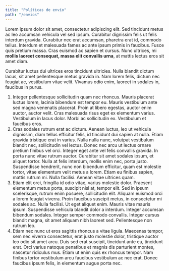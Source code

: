 ```yaml
---
title: "Políticas de envío"
path: "/envios"
---
```


Lorem ipsum dolor sit amet, consectetur adipiscing elit. Sed tincidunt metus ac leo accumsan vehicula vel sed ipsum. Curabitur dignissim felis ut felis interdum gravida. Curabitur nec erat accumsan, pharetra erat id, commodo tellus. Interdum et malesuada fames ac ante ipsum primis in faucibus. Fusce quis pretium massa. Cras euismod ac sapien et cursus. Nunc ultrices, mi **mollis laoreet consequat, massa elit convallis urna**, at mattis lectus eros sit amet diam. 

Curabitur luctus dui ultrices eros tincidunt ultricies. Nulla blandit dictum lacus, sit amet pellentesque metus gravida in. Nam lorem felis, dictum nec feugiat ac, vestibulum vitae velit. Vivamus odio enim, laoreet in sodales in, faucibus in purus.

1. Integer pellentesque sollicitudin quam nec rhoncus. Mauris placerat luctus lorem, lacinia bibendum est tempor eu. Mauris vestibulum ante sed magna venenatis placerat. Proin at libero egestas, auctor enim auctor, auctor velit. Cras malesuada risus eget ex elementum varius. Vestibulum in lacus dolor. Morbi ac sollicitudin ex. Vestibulum et faucibus eros.
2. Cras sodales rutrum erat ac dictum. Aenean luctus, leo ut vehicula dignissim, diam tellus efficitur felis, id tincidunt dui sapien at nulla. Etiam gravida tristique erat in varius. Nulla nulla nunc, volutpat vestibulum blandit nec, sollicitudin vel lectus. Donec nec arcu ut lectus ornare pretium finibus vel orci. Integer eget ante vel felis convallis gravida. In porta nunc vitae rutrum auctor. Curabitur sit amet sodales ipsum, et aliquet tortor. Nulla at felis interdum, mollis enim nec, porta justo. Suspendisse hendrerit, nunc non bibendum efficitur, quam est molestie tortor, vitae elementum velit metus a lorem. Etiam eu finibus sapien, mattis rutrum mi. Nulla facilisi. Aenean vitae ultrices quam.
3. Etiam elit orci, fringilla id odio vitae, varius molestie dolor. Praesent elementum metus porta, suscipit nisl at, tempor elit. Sed in ipsum scelerisque, rutrum enim posuere, sollicitudin elit. Aliquam euismod orci a lorem feugiat viverra. Proin faucibus suscipit metus, in consectetur mi sodales ac. Nulla facilisi. Ut eget aliquet enim. Mauris vitae mauris ipsum. Suspendisse vehicula blandit dolor a interdum. Integer accumsan bibendum sodales. Integer semper commodo convallis. Integer cursus blandit magna, sit amet aliquam nibh laoreet sed. Pellentesque non rutrum leo.
4. Etiam nec nunc ut eros sagittis rhoncus a vitae ligula. Maecenas tempor, sem nec viverra consectetur, erat justo molestie dolor, tristique auctor leo odio sit amet arcu. Duis sed erat suscipit, tincidunt ante eu, tincidunt erat. Orci varius natoque penatibus et magnis dis parturient montes, nascetur ridiculus mus. Etiam ut enim quis ex rhoncus tempor. Nam finibus tortor vestibulum arcu faucibus vestibulum ac nec erat. Donec faucibus ipsum felis, in elementum augue porta nec.